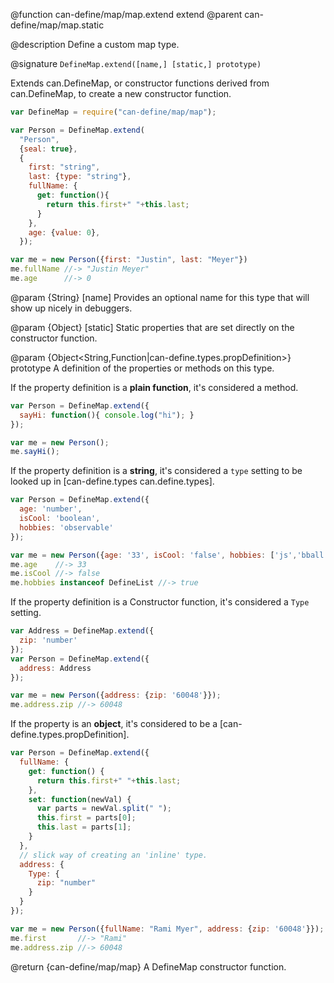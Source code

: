 @function can-define/map/map.extend extend
@parent can-define/map/map.static

@description Define a custom map type.

@signature `DefineMap.extend([name,] [static,] prototype)`

Extends can.DefineMap, or constructor functions derived from can.DefineMap,
to create a new constructor function.

```js
var DefineMap = require("can-define/map/map");

var Person = DefineMap.extend(
  "Person",
  {seal: true},
  {
    first: "string",
    last: {type: "string"},
    fullName: {
      get: function(){
        return this.first+" "+this.last;
      }
    },
    age: {value: 0},
  });

var me = new Person({first: "Justin", last: "Meyer"})
me.fullName //-> "Justin Meyer"
me.age      //-> 0
```

  @param {String} [name] Provides an optional name for this type that will
  show up nicely in debuggers.

  @param {Object} [static] Static properties that are set directly on the
  constructor function.

  @param {Object<String,Function|can-define.types.propDefinition>} prototype A definition of the properties or methods on this type.

  If the property definition is a __plain function__, it's considered a method.

  ```js
  var Person = DefineMap.extend({
    sayHi: function(){ console.log("hi"); }
  });

  var me = new Person();
  me.sayHi();
  ```

  If the property definition is a __string__, it's considered a `type` setting to be looked up in [can-define.types can.define.types].

  ```js
  var Person = DefineMap.extend({
    age: 'number',
    isCool: 'boolean',
    hobbies: 'observable'
  });

  var me = new Person({age: '33', isCool: 'false', hobbies: ['js','bball']});
  me.age    //-> 33
  me.isCool //-> false
  me.hobbies instanceof DefineList //-> true
  ```


  If the property definition is a Constructor function, it's considered a `Type` setting.

  ```js
  var Address = DefineMap.extend({
    zip: 'number'
  });
  var Person = DefineMap.extend({
    address: Address
  });

  var me = new Person({address: {zip: '60048'}});
  me.address.zip //-> 60048
  ```

  If the property is an __object__, it's considered to be a [can-define.types.propDefinition].

  ```js
  var Person = DefineMap.extend({
    fullName: {
      get: function() {
        return this.first+" "+this.last;
      },
      set: function(newVal) {
        var parts = newVal.split(" ");
        this.first = parts[0];
        this.last = parts[1];
      }
    },
    // slick way of creating an 'inline' type.
    address: {
      Type: {
        zip: "number"
      }
    }
  });

  var me = new Person({fullName: "Rami Myer", address: {zip: '60048'}});
  me.first       //-> "Rami"
  me.address.zip //-> 60048
  ```

@return {can-define/map/map} A DefineMap constructor function.
